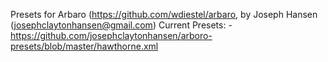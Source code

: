 Presets for Arbaro (https://github.com/wdiestel/arbaro, by Joseph Hansen (josephclaytonhansen@gmail.com)
Current Presets:
  -https://github.com/josephclaytonhansen/arboro-presets/blob/master/hawthorne.xml
